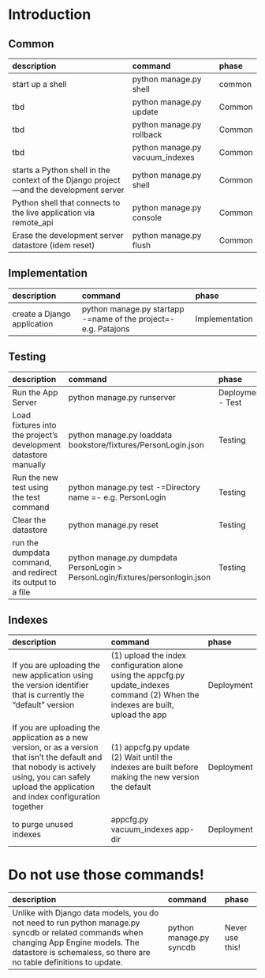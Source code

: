 # Introduction #

## Common ##

| **description** | **command** | **phase** |
|:----------------|:------------|:----------|
| start up a shell | python manage.py shell | common    |
| tbd             | python manage.py update | Common    |
| tbd             | python manage.py rollback | Common    |
| tbd             | python manage.py vacuum\_indexes | Common    |
| starts a Python shell in the context of the Django project—and the development server | python manage.py shell | Common    |
| Python shell that connects to the live application via remote\_api | python manage.py console | Common    |
| Erase the development server datastore (idem reset)  | python manage.py flush | Common    |

## Implementation ##
| **description** | **command** | **phase** |
|:----------------|:------------|:----------|
| create a Django application | python manage.py startapp -=name of the project=- e.g. Patajons | Implementation |

## Testing ##
| **description** | **command** | **phase** |
|:----------------|:------------|:----------|
| Run the App Server | python manage.py runserver | Deployment - Test |
| Load fixtures into the project’s development datastore manually  | python manage.py loaddata bookstore/fixtures/PersonLogin.json | Testing   |
| Run the new test using the test command | python manage.py test -=Directory name =- e.g. PersonLogin | Testing   |
| Clear the datastore |  python manage.py reset | Testing   |
| run the dumpdata command, and redirect its output to a file | python manage.py dumpdata PersonLogin > PersonLogin/fixtures/personlogin.json  | Testing   |


## Indexes ##
| **description** | **command** | **phase** |
|:----------------|:------------|:----------|
| If you are uploading the new application using the version identifier that is currently the “default” version |  (1) upload the index configuration alone using the appcfg.py update\_indexes command (2) When the indexes are built, upload the app | Deployment |
| If you are uploading the application as a new version, or as a version that isn’t the default and that nobody is actively using, you can safely upload the application and index configuration together | (1) appcfg.py update (2) Wait until the indexes are built before making the new version the default | Deployment |
| to purge unused indexes | appcfg.py vacuum\_indexes app-dir | Deployment |

# Do not use those commands! #
| **description** | **command** | **phase** |
|:----------------|:------------|:----------|
| Unlike with Django data models, you do not need to run python manage.py syncdb or related commands when changing App Engine models. The datastore is schemaless, so there are no table definitions to update. | python manage.py syncdb | Never use this! |